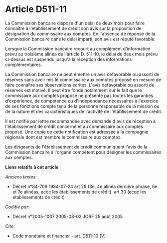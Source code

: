 # Article D511-11

La Commission bancaire dispose d'un délai de deux mois pour faire connaître à l'établissement de crédit son avis sur la
proposition de désignation du commissaire aux comptes. En l'absence de réponse de la Commission bancaire dans le délai
imparti, son avis est réputé favorable.

Lorsque la Commission bancaire recourt au complément d'information prévu au troisième alinéa de l'article D. 511-10, le délai
de deux mois prévu ci-dessus est suspendu jusqu'à la réception des informations complémentaires.

La Commission bancaire ne peut émettre un avis défavorable ou assorti de réserves sans avoir mis le commissaire aux comptes
proposé en mesure de faire connaître ses observations écrites. L'avis défavorable ou assorti de réserves est motivé. Il peut
être fondé notamment sur le fait que le commissaire aux comptes proposé ne présente pas toutes les garanties d'expérience, de
compétence ou d'indépendance nécessaires à l'exercice de ses fonctions compte tenu de la personne responsable de la mission
ou de la nature et des caractéristiques de l'activité de l'établissement de crédit.

Il est notifié par lettre recommandée avec demande d'avis de réception à l'établissement de crédit concerné et au commissaire
aux comptes proposé. Une copie de cette notification est adressée à la compagnie régionale dont est membre le commissaire aux
comptes.

Les dirigeants de l'établissement de crédit communiquent l'avis de la Commission bancaire à l'organe compétent pour désigner
les commissaires aux comptes.

**Liens relatifs à cet article**

_Anciens textes_:

  - Décret n°84-709 1984-07-24 art 29 (3e, 4e alinéa dernière phrase, 6e et 7e alinéas, ecqc les établissements de crédit), art 30 (ecqc les établissements de crédit)

_Codifié par_:

  - Décret n°2005-1007 2005-08-02 JORF 25 août 2005

_Cite_:

  - Code monétaire et financier - art. D511-10 (V)

